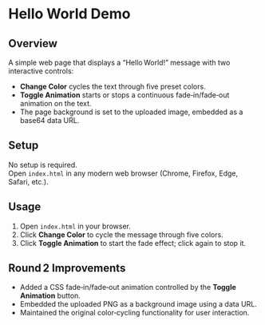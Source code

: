 # Hello World Demo

## Overview
A simple web page that displays a “Hello World!” message with two interactive controls:
- **Change Color** cycles the text through five preset colors.
- **Toggle Animation** starts or stops a continuous fade‑in/fade‑out animation on the text.
- The page background is set to the uploaded image, embedded as a base64 data URL.

## Setup
No setup is required.  
Open `index.html` in any modern web browser (Chrome, Firefox, Edge, Safari, etc.).

## Usage
1. Open `index.html` in your browser.  
2. Click **Change Color** to cycle the message through five colors.  
3. Click **Toggle Animation** to start the fade effect; click again to stop it.

## Round 2 Improvements
- Added a CSS fade‑in/fade‑out animation controlled by the **Toggle Animation** button.  
- Embedded the uploaded PNG as a background image using a data URL.  
- Maintained the original color‑cycling functionality for user interaction.